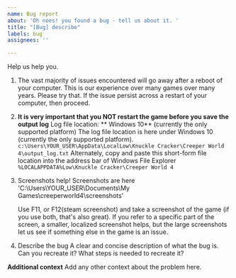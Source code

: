 ```yaml
---
name: Bug report
about: 'Oh noes! you found a bug - tell us about it. '
title: "[Bug] describe"
labels: bug
assignees: ''

---
```


Help us help you. 

1. The vast majority of issues encountered will go away after a reboot of your computer. This is our experience over many games over many years. Please try that. If the issue persist across a restart of your  computer, then proceed. 

2.  **It is very important that you NOT restart the game before you save the output log**
 Log file location: 
   ** Windows 10** (currently the only supported platform)
      The log file location is here under Windows 10 (currently the only supported platform). 
           `c:\Users\YOUR_USER\AppData\LocalLow\Knuckle Cracker\Creeper World 4\output_log.txt`
      Alternately, copy and paste this short-form file location into the address bar of Windows File Explorer
             `%LOCALAPPDATA%Low\Knuckle Cracker\Creeper World 4`
3. Screenshots help! 
  Screenshots are here
'C:\Users\YOUR_USER\Documents\My Games\creeperworld4\screenshots\'

   Use F11, or F12(steam screenshot) and take a screenshot of the game (if you use both, that's also great).  If you refer to a specific part of the screen, a smaller, localized screenshot helps, but the large screenshots let us see if something else in the game is an issue. 

4. Describe the bug 
   A clear and concise description of what the bug is. Can you recreate it? What steps is needed to recreate it? 

**Additional context**
Add any other context about the problem here.
